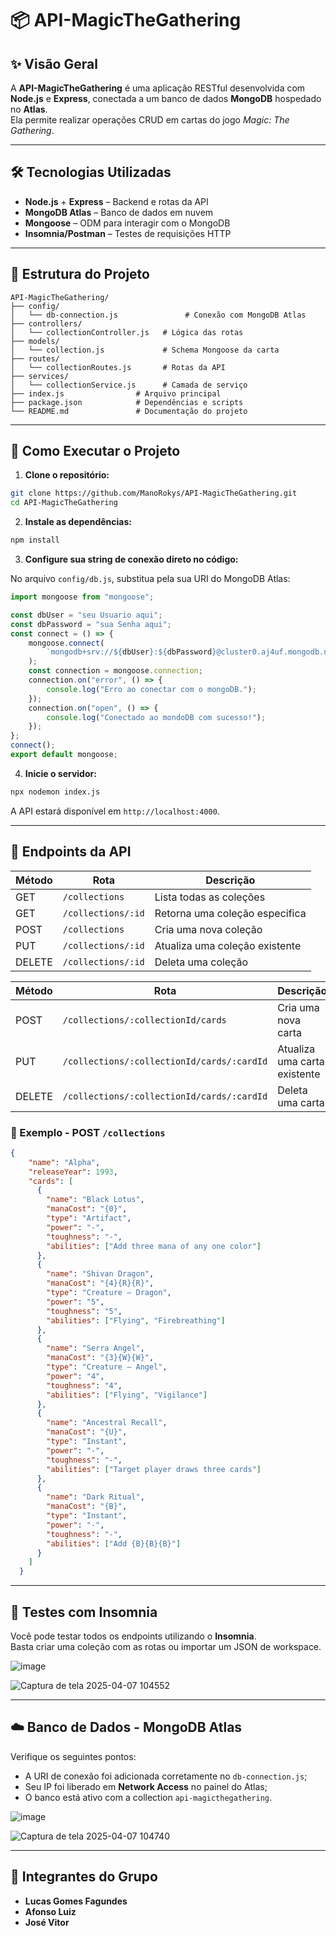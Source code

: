 # 📦 API-MagicTheGathering

## ✨ Visão Geral

A **API-MagicTheGathering** é uma aplicação RESTful desenvolvida com **Node.js** e **Express**, conectada a um banco de dados **MongoDB** hospedado no **Atlas**.  
Ela permite realizar operações CRUD em cartas do jogo *Magic: The Gathering*.

---

## 🛠 Tecnologias Utilizadas

- **Node.js** + **Express** – Backend e rotas da API  
- **MongoDB Atlas** – Banco de dados em nuvem  
- **Mongoose** – ODM para interagir com o MongoDB  
- **Insomnia/Postman** – Testes de requisições HTTP  

---

## 📁 Estrutura do Projeto

```
API-MagicTheGathering/
├── config/
│   └── db-connection.js               # Conexão com MongoDB Atlas
├── controllers/
│   └── collectionController.js   # Lógica das rotas
├── models/
│   └── collection.js             # Schema Mongoose da carta
├── routes/
│   └── collectionRoutes.js       # Rotas da API
├── services/
│   └── collectionService.js      # Camada de serviço
├── index.js                # Arquivo principal
├── package.json            # Dependências e scripts
└── README.md               # Documentação do projeto
```

---

## 🚀 Como Executar o Projeto

1. **Clone o repositório:**

```bash
git clone https://github.com/ManoRokys/API-MagicTheGathering.git
cd API-MagicTheGathering
```

2. **Instale as dependências:**

```bash
npm install
```

3. **Configure sua string de conexão direto no código:**

No arquivo `config/db.js`, substitua pela sua URI do MongoDB Atlas:

```js
import mongoose from "mongoose";

const dbUser = "seu Usuario aqui";
const dbPassword = "sua Senha aqui";
const connect = () => {
    mongoose.connect(
        `mongodb+srv://${dbUser}:${dbPassword}@cluster0.aj4uf.mongodb.net/api-magicthegathering?retryWrites=true&w=majority&appName=Cluster0`
    );
    const connection = mongoose.connection;
    connection.on("error", () => {
        console.log("Erro ao conectar com o mongoDB.");
    });
    connection.on("open", () => {
        console.log("Conectado ao mondoDB com sucesso!");
    });
};
connect();
export default mongoose;
```

4. **Inicie o servidor:**

```bash
npx nodemon index.js
```

A API estará disponível em `http://localhost:4000`.

---

## 📡 Endpoints da API

| Método | Rota         | Descrição                        |
|--------|--------------|----------------------------------|
| GET    | `/collections`     | Lista todas as coleções          |
| GET    | `/collections/:id` | Retorna uma coleção especifica   |
| POST   | `/collections`     | Cria uma nova coleção            |
| PUT    | `/collections/:id` | Atualiza uma coleção existente   |
| DELETE | `/collections/:id` | Deleta uma coleção               |

| Método | Rota         | Descrição                        |
|--------|--------------|----------------------------------|
| POST   | `/collections/:collectionId/cards`         | Cria uma nova carta            |
| PUT    | `/collections/:collectionId/cards/:cardId` | Atualiza uma carta existente   |
| DELETE | `/collections/:collectionId/cards/:cardId` | Deleta uma carta               |

### 🧪 Exemplo - POST `/collections`

```json
{
    "name": "Alpha",
    "releaseYear": 1993,
    "cards": [
      {
        "name": "Black Lotus",
        "manaCost": "{0}",
        "type": "Artifact",
        "power": "-",
        "toughness": "-",
        "abilities": ["Add three mana of any one color"]
      },
      {
        "name": "Shivan Dragon",
        "manaCost": "{4}{R}{R}",
        "type": "Creature — Dragon",
        "power": "5",
        "toughness": "5",
        "abilities": ["Flying", "Firebreathing"]
      },
      {
        "name": "Serra Angel",
        "manaCost": "{3}{W}{W}",
        "type": "Creature — Angel",
        "power": "4",
        "toughness": "4",
        "abilities": ["Flying", "Vigilance"]
      },
      {
        "name": "Ancestral Recall",
        "manaCost": "{U}",
        "type": "Instant",
        "power": "-",
        "toughness": "-",
        "abilities": ["Target player draws three cards"]
      },
      {
        "name": "Dark Ritual",
        "manaCost": "{B}",
        "type": "Instant",
        "power": "-",
        "toughness": "-",
        "abilities": ["Add {B}{B}{B}"]
      }
    ]
  }
```

---

## 🧾 Testes com Insomnia

Você pode testar todos os endpoints utilizando o **Insomnia**.  
Basta criar uma coleção com as rotas ou importar um JSON de workspace.

![image](https://github.com/user-attachments/assets/c84beacf-ed08-40ef-b640-e29a6c1bb8c8)


![Captura de tela 2025-04-07 104552](https://github.com/user-attachments/assets/83cba133-7d1f-4dfe-af0e-38d00eabf371)


---

## ☁️ Banco de Dados - MongoDB Atlas

Verifique os seguintes pontos:

- A URI de conexão foi adicionada corretamente no `db-connection.js`;
- Seu IP foi liberado em **Network Access** no painel do Atlas;
- O banco está ativo com a collection `api-magicthegathering`.

![image](https://github.com/user-attachments/assets/76a27518-23c6-433b-9bd6-911d29bed14e)

![Captura de tela 2025-04-07 104740](https://github.com/user-attachments/assets/bcf529cd-a268-431b-b079-ba1455f7dd6e)


---

## 👥 Integrantes do Grupo

- **Lucas Gomes Fagundes**  
- **Afonso Luiz**  
- **José Vitor**  


